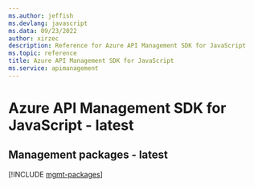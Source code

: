 ```yaml
---
ms.author: jeffish
ms.devlang: javascript
ms.data: 09/23/2022
author: xirzec
description: Reference for Azure API Management SDK for JavaScript
ms.topic: reference
title: Azure API Management SDK for JavaScript
ms.service: apimanagement
---
```

# Azure API Management SDK for JavaScript - latest

## Management packages - latest
[!INCLUDE [mgmt-packages](api-management-mgmt-index.md)]